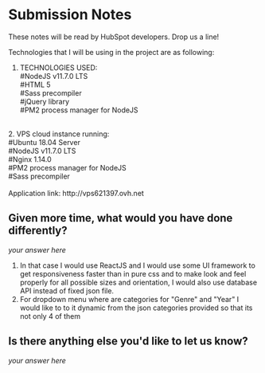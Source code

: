 # Submission Notes 

These notes will be read by HubSpot developers. Drop us a line!

Technologies that I will be using in the project are as following:

1. TECHNOLOGIES USED:<br>
	#NodeJS v11.7.0 LTS<br>
	#HTML 5<br>
	#Sass precompiler<br>
	#jQuery library<br>
	#PM2 process manager for NodeJS<br>
<br>
2. VPS cloud instance running:<br>
	#Ubuntu 18.04 Server<br>
	#NodeJS v11.7.0 LTS<br>
	#Nginx 1.14.0<br>
	#PM2 process manager for NodeJS<br>
	#Sass precompiler<br>
<br>
Application link: http://vps621397.ovh.net<br>

## Given more time, what would you have done differently?

_your answer here_
1. In that case I would use ReactJS and I would use some UI framework to get responsiveness faster than in pure css and to make look and feel properly for all possible sizes and orientation, I would also use database API instead of fixed json file.
2. For dropdown menu where are categories for "Genre" and "Year" I would like to to it dynamic from the json categories provided so that its not only 4 of them

## Is there anything else you'd like to let us know?

_your answer here_